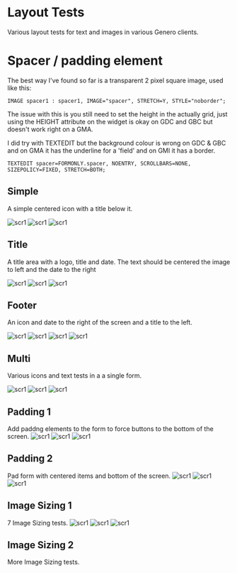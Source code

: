 # Layout Tests
Various layout tests for text and images in various Genero clients.


# Spacer / padding element
The best way I've found so far is a transparent 2 pixel square image, used like this:
```
IMAGE spacer1 : spacer1, IMAGE="spacer", STRETCH=Y, STYLE="noborder";
```
The issue with this is you still need to set the height in the actually grid, just using the HEIGHT attribute on the widget is okay on GDC and GBC but doesn't work right on a GMA.

I did try with TEXTEDIT but the background colour is wrong on GDC & GBC and on GMA it has the underline for a 'field' and on GMI it has a border.
```
TEXTEDIT spacer=FORMONLY.spacer, NOENTRY, SCROLLBARS=NONE, SIZEPOLICY=FIXED, STRETCH=BOTH;
```


## Simple
A simple centered icon with a title below it.

![scr1](https://github.com/neilm-fourjs/layout_tests/raw/master/screenshots/layouts_1_simple_gbc.png "Simple GBC")
![scr1](https://github.com/neilm-fourjs/layout_tests/raw/master/screenshots/layouts_1_simple_gdc.png "Simple GDC")
![scr1](https://github.com/neilm-fourjs/layout_tests/raw/master/screenshots/layouts_1_simple_gma.png "Simple GMA")

## Title
A title area with a logo, title and date. The text should be centered the image to left and the date to the right

![scr1](https://github.com/neilm-fourjs/layout_tests/raw/master/screenshots/layouts_2_title_gbc.png "Title GBC")
![scr1](https://github.com/neilm-fourjs/layout_tests/raw/master/screenshots/layouts_2_title_gdc.png "Title GDC")
![scr1](https://github.com/neilm-fourjs/layout_tests/raw/master/screenshots/layouts_2_title_gma.png "Title GMA")

## Footer
An icon and date to the right of the screen and a title to the left.

![scr1](https://github.com/neilm-fourjs/layout_tests/raw/master/screenshots/layouts_3_footer_gbc.png "Footer GBC")
![scr1](https://github.com/neilm-fourjs/layout_tests/raw/master/screenshots/layouts_3_footer_gdc.png "Footer GDC")
![scr1](https://github.com/neilm-fourjs/layout_tests/raw/master/screenshots/layouts_3_footer_gma2.png "Footer GMA")
![scr1](https://github.com/neilm-fourjs/layout_tests/raw/master/screenshots/layouts_3_footer_gma.png "Footer GMA")

## Multi
Various icons and text tests in a a single form. 

![scr1](https://github.com/neilm-fourjs/layout_tests/raw/master/screenshots/layouts_4_multi_gbc.png "Mutli GBC")
![scr1](https://github.com/neilm-fourjs/layout_tests/raw/master/screenshots/layouts_4_multi_gdc.png "Mutli GDC")
![scr1](https://github.com/neilm-fourjs/layout_tests/raw/master/screenshots/layouts_4_multi_gma.png "Mutli GMA")

## Padding 1
Add paddng elements to the form to force buttons to the bottom of the screen.
![scr1](https://github.com/neilm-fourjs/layout_tests/raw/master/screenshots/layouts_5_padding_gbc.png "Padding GBC")
![scr1](https://github.com/neilm-fourjs/layout_tests/raw/master/screenshots/layouts_5_padding_gdc.png "Padding GDC")
![scr1](https://github.com/neilm-fourjs/layout_tests/raw/master/screenshots/layouts_5_padding_gma.png "Padding GMA")

## Padding 2
Pad form with centered items and bottom of the screen.
![scr1](https://github.com/neilm-fourjs/layout_tests/raw/master/screenshots/layouts_6_padding_gbc.png "Padding GBC")
![scr1](https://github.com/neilm-fourjs/layout_tests/raw/master/screenshots/layouts_6_padding_gdc.png "Padding GDC")
![scr1](https://github.com/neilm-fourjs/layout_tests/raw/master/screenshots/layouts_6_padding_gma.png "Padding GMA")

## Image Sizing 1
7 Image Sizing tests.
![scr1](https://github.com/neilm-fourjs/layout_tests/raw/master/screenshots/layouts_7_sizing_gbc.png "Image Sizing 1")
![scr1](https://github.com/neilm-fourjs/layout_tests/raw/master/screenshots/layouts_7_sizing_gdc.png "Image Sizing 1")
![scr1](https://github.com/neilm-fourjs/layout_tests/raw/master/screenshots/layouts_7_sizing_gma.png "Image Sizing 1")

## Image Sizing 2
More Image Sizing tests.

